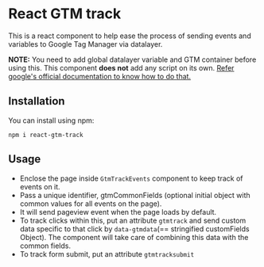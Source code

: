 # React GTM track

This is a react component to help ease the process of sending events and variables to Google Tag Manager via datalayer.

**NOTE:** You need to add global datalayer variable and GTM container before using this. This component **does not** add any script on its own.
[Refer google's official documentation to know how to do that.](https://developers.google.com/tag-manager/devguide#datalayer)

## Installation

You can install using npm:

```
npm i react-gtm-track
```


## Usage

* Enclose the page inside `GtmTrackEvents` component to keep track of events on it.
* Pass a unique identifier, gtmCommonFields (optional initial object with common values for all events on the page).
* It will send pageview event when the page loads by default.
* To track clicks within this, put an attribute `gtmtrack` and send custom data specific to that click by `data-gtmdata`(== stringified customFields Object).
The component will take care of combining this data with the common fields.
* To track form submit, put an attribute `gtmtracksubmit`
